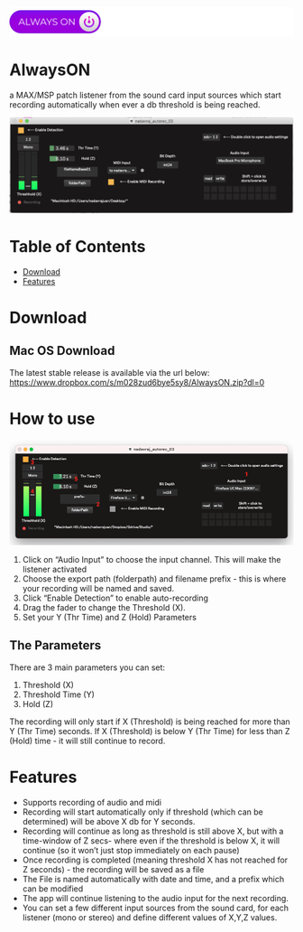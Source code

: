 ![AlwaysON](files/ALWAYSON_small.svg "AlwaysON")

# AlwaysON
a MAX/MSP patch listener from the sound card input sources which start recording automatically when ever a db threshold is being reached.

![AlwaysON screenshot](files/screenshot.png "AlwaysON screenshot")


#  Table of Contents

- [Download](#Download)
- [Features](#Features)

# Download


## Mac OS Download

The latest stable release is available via the url below:
https://www.dropbox.com/s/m028zud6bye5sy8/AlwaysON.zip?dl=0

# How to use
![AlwaysON HowToUse](files/HowToUse.png "AlwaysON HowToUse")
1. Click on “Audio Input” to choose the input channel. This will make the listener activated
2. Choose the export path (folderpath) and filename prefix - this is where your recording will be named and saved.
3. Click “Enable Detection” to enable auto-recording
4. Drag the fader to change the Threshold (X). 
5. Set your Y (Thr Time) and Z (Hold) Parameters

## The Parameters
There are 3 main parameters you can set:
1. Threshold (X)
2. Threshold Time (Y)
3. Hold (Z)

The recording will only start if X (Threshold) is being reached for more than Y (Thr Time) seconds. 
If X (Threshold) is below Y (Thr Time)  for less than Z (Hold) time - it will still continue to record.


# Features
- Supports recording of audio and midi
- Recording will start automatically only if threshold (which can be determined) will be above X db for Y seconds. 
- Recording will continue as long as threshold is still above X, but with a time-window of Z secs- where even if the threshold is below X, it will continue (so it won’t just stop immediately on each pause)
- Once recording is completed (meaning threshold X has not reached for Z seconds) - the recording will be saved as a file
- The File is named automatically with date and time, and a prefix which can be modified
- The app will continue listening to the audio input for the next recording.
- You can set a few different input sources from the sound card, for each listener (mono or stereo) and define different values of X,Y,Z values.

